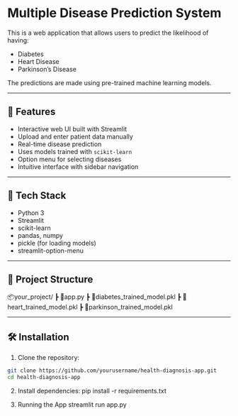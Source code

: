 # Multiple Disease Prediction System

This is a web application that allows users to predict the likelihood of having:
- Diabetes
- Heart Disease
- Parkinson’s Disease

The predictions are made using pre-trained machine learning models.

---

## 🚀 Features

- Interactive web UI built with Streamlit
- Upload and enter patient data manually
- Real-time disease prediction
- Uses models trained with `scikit-learn`
- Option menu for selecting diseases
- Intuitive interface with sidebar navigation

---

## 🧰 Tech Stack

- Python 3
- Streamlit
- scikit-learn
- pandas, numpy
- pickle (for loading models)
- streamlit-option-menu

---

## 📁 Project Structure
📦your_project/
┣ 📜app.py
┣ 📜diabetes_trained_model.pkl
┣ 📜heart_trained_model.pkl
┣ 📜parkinson_trained_model.pkl

---

## 🛠️ Installation

1. Clone the repository:
```bash
git clone https://github.com/yourusername/health-diagnosis-app.git
cd health-diagnosis-app
```

2. Install dependencies:
   pip install -r requirements.txt

3. Running the App
   streamlit run app.py





